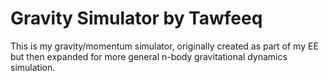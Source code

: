 # Gravity Simulator by Tawfeeq
This is my gravity/momentum simulator, originally created as part of my EE but then expanded for more general n-body gravitational dynamics simulation. 
